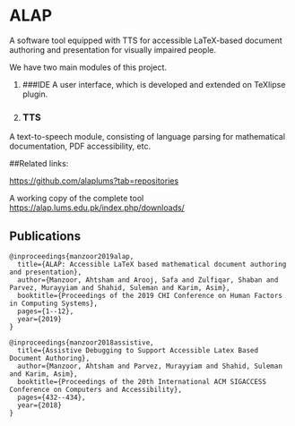# ALAP
A software tool equipped with TTS for accessible LaTeX-based document authoring and presentation for visually impaired people.


We have two main modules of this project. 

1. ###IDE
A user interface, which is developed and extended on  TeXlipse plugin.

2. ### TTS
A text-to-speech module, consisting of language parsing for mathematical documentation, PDF accessibility, etc.


##Related links:

https://github.com/alaplums?tab=repositories

A working copy of the complete tool
https://alap.lums.edu.pk/index.php/downloads/


## **Publications**

```
@inproceedings{manzoor2019alap,
  title={ALAP: Accessible LaTeX based mathematical document authoring and presentation},
  author={Manzoor, Ahtsham and Arooj, Safa and Zulfiqar, Shaban and Parvez, Murayyiam and Shahid, Suleman and Karim, Asim},
  booktitle={Proceedings of the 2019 CHI Conference on Human Factors in Computing Systems},
  pages={1--12},
  year={2019}
}
```

```
@inproceedings{manzoor2018assistive,
  title={Assistive Debugging to Support Accessible Latex Based Document Authoring},
  author={Manzoor, Ahtsham and Parvez, Murayyiam and Shahid, Suleman and Karim, Asim},
  booktitle={Proceedings of the 20th International ACM SIGACCESS Conference on Computers and Accessibility},
  pages={432--434},
  year={2018}
}
```
